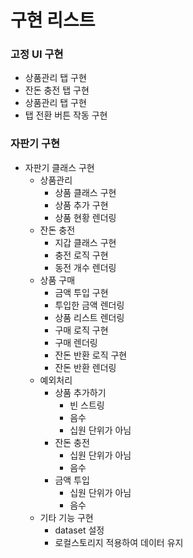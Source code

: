 구현 리스트
==========

### 고정 UI 구현

- 상품관리 탭 구현
- 잔돈 충전 탭 구현
- 상품관리 탭 구현
- 탭 전환 버튼 작동 구현

### 자판기 구현

- 자판기 클래스 구현
  - 상품관리
    - 상품 클래스 구현
    - 상품 추가 구현
    - 상품 현황 렌더링
  - 잔돈 충전
    - 지갑 클래스 구현
    - 충전 로직 구현
    - 동전 개수 렌더링
  - 상품 구매
    - 금액 투입 구현
    - 투입한 금액 렌더링
    - 상품 리스트 렌더링
    - 구매 로직 구현
    - 구매 렌더링
    - 잔돈 반환 로직 구현
    - 잔돈 반환 렌더링
  - 예외처리
    - 상품 추가하기
      - 빈 스트링
      - 음수
      - 십원 단위가 아님
    - 잔돈 충전
      - 십원 단위가 아님
      - 음수
    - 금액 투입
      - 십원 단위가 아님
      - 음수
  - 기타 기능 구현
    - dataset 설정
    - 로컬스토리지 적용하여 데이터 유지